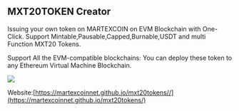 ## MXT20TOKEN Creator
Issuing your own  token on MARTEXCOIN on EVM Blockchain with One-Click.
Support Mintable,Pausable,Capped,Burnable,USDT and multi Function MXT20 Tokens.

Support All the EVM-compatible blockchains:
You can deploy these token to any Ethereum Virtual Machine Blockchain.

 
<img src="website.png">
 
Website:[https://martexcoinnet.github.io/mxt20tokens//](https://martexcoinnet.github.io/mxt20tokens/)<br>
